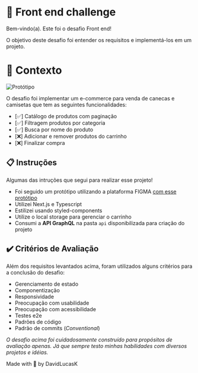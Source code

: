 # 🚀 Front end challenge

Bem-vindo(a). Este foi o desafio Front end!

O objetivo deste desafio foi entender os requisitos e implementá-los em um projeto.
# 🧠 Contexto

![Protótipo](https://storage.googleapis.com/xesque-dev/challenge-images/prototipo.png?42)

O desafio foi implementar um e-commerce para venda de canecas e camisetas que tem as seguintes funcionalidades:
- [✅] Catálogo de produtos com paginação
- [✅] Filtragem produtos por categoria
- [✅] Busca por nome do produto
- [❌] Adicionar e remover produtos do carrinho
- [❌] Finalizar compra

## 📋 Instruções

Algumas das intruções que segui para realizar esse projeto!

- Foi seguido um protótipo utilizando a plataforma FIGMA [com esse protótipo](https://www.figma.com/file/rET9F2CeUEJdiVN7JRu993/E-commerce---capputeeno?node-id=680%3A6449)
- Utilizei Next.js e Typescript
- Estilizei usando styled-components
- Utilize o local storage para gerenciar o carrinho
- Consumi a **API GraphQL** na pasta `api` disponibilizada para criação do projeto

## ✔️ Critérios de Avaliação

Além dos requisitos levantados acima, foram utilizados alguns critérios para a conclusão do desafio:

- Gerenciamento de estado
- Componentização
- Responsividade
- Preocupação com usabilidade
- Preocupação com acessibilidade
- Testes e2e
- Padrões de código
- Padrão de commits (_Conventional_)

_O desafio acima foi cuidadosamente construído para propósitos de avaliação apenas. Já que sempre testo minhas habilidades com diversos projetos e idéias._

Made with 💜 by DavidLucasK
